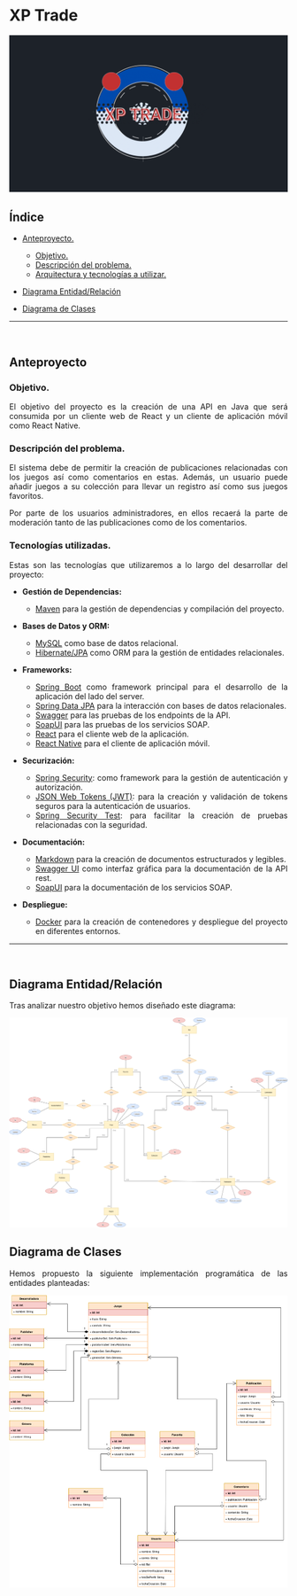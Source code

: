 <div align="justify">

# XP Trade

<div align="center">
    <img src="./img/cover-logo.png">
</div>

## Índice
- [Anteproyecto.](./preproject)
  - [Objetivo.](#objetivo)
  - [Descripción del problema.](#descripción-del-problema)
  - [Arquitectura y tecnologías a utilizar.](#tecnologías-utilizadas)

- [Diagrama Entidad/Relación](#)
- [Diagrama de Clases](#)


***

<br>

## Anteproyecto
### Objetivo.

El objetivo del proyecto es la creación de una API en Java que será consumida por un cliente web de React y un cliente
de aplicación móvil como React Native.

### Descripción del problema.

El sistema debe de permitir la creación de publicaciones relacionadas con los juegos así como comentarios en estas.
Además, un usuario puede añadir juegos a su colección para llevar un registro así como sus juegos favoritos.

Por parte de los usuarios administradores, en ellos recaerá la parte de moderación tanto de las publicaciones como de los comentarios.

### Tecnologías utilizadas.

Estas son las tecnologías que utilizaremos a lo largo del desarrollar del proyecto:

- **Gestión de Dependencias:**
    - [Maven](https://www.mysql.com/) para la gestión de dependencias y compilación del proyecto.

- **Bases de Datos y ORM:**
    - [MySQL](https://www.sqlite.org/index.html) como base de datos relacional.
    - [Hibernate/JPA](https://hibernate.org/) como ORM para la gestión de entidades relacionales.

- **Frameworks:**
    - [Spring Boot](https://spring.io/projects/spring-boot) como framework principal para el desarrollo de la aplicación del lado del server.
    - [Spring Data JPA](https://spring.io/projects/spring-data-jpa) para la interacción con bases de datos relacionales.
    - [Swagger](https://swagger.io/) para las pruebas de los endpoints de la API.
    - [SoapUI](https://www.soapui.org/) para las pruebas de los servicios SOAP.
    - [React](https://es.react.dev/) para el cliente web de la aplicación.
    - [React Native](https://reactnative.dev/) para el cliente de aplicación móvil.

- **Securización:**
    - [Spring Security](https://spring.io/projects/spring-security): como framework para la gestión de autenticación y autorización.
    - [JSON Web Tokens (JWT)](https://jwt.io/): para la creación y validación de tokens seguros para la autenticación de usuarios.
    - [Spring Security Test](https://docs.spring.io/spring-security/reference/testing/overview.html): para facilitar la creación de pruebas relacionadas con la seguridad.

- **Documentación:**
    - [Markdown](https://daringfireball.net/projects/markdown/) para la creación de documentos estructurados y legibles.
    - [Swagger UI](https://swagger.io/tools/swagger-ui/) como interfaz gráfica para la documentación de la API rest.
    - [SoapUI](https://www.soapui.org/) para la documentación de los servicios SOAP.

- **Despliegue:**
    - [Docker](https://www.docker.com/) para la creación de contenedores y despliegue del proyecto en diferentes entornos.

***

<br>

## Diagrama Entidad/Relación

Tras analizar nuestro objetivo hemos diseñado este diagrama:

<div align="center">
    <img src="./img/diagrama-er.png">
</div>


## Diagrama de Clases

Hemos propuesto la siguiente implementación programática de las entidades planteadas:

<div align="center">
    <img src="./img/diagrama-clases.png">
</div>


</div>
